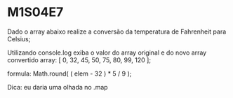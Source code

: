 # M1S04E7
Dado o array abaixo realize a conversão da temperatura de Fahrenheit para Celsius;

Utilizando console.log exiba o valor do array original e do novo array convertido
array: [ 0, 32, 45, 50, 75, 80, 99, 120 ];

formula: Math.round( ( elem - 32 ) * 5 / 9 );

Dica: eu daria uma olhada no .map
